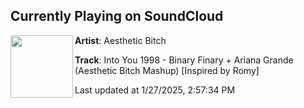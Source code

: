 ## Currently Playing on SoundCloud

[<img align="left" width="100" src="https://i1.sndcdn.com/artworks-HrYzjylEuKYI7Gxq-WIYLrA-t500x500.jpg">](https://soundcloud.com/aesthetic_bitch/binary-finary-x-ariana-1?in=saxurn/sets/zooted)

**Artist**: Aesthetic Bitch 

**Track**: Into You 1998 - Binary Finary + Ariana Grande (Aesthetic Bitch Mashup) [Inspired by Romy]

Last updated at 1/27/2025, 2:57:34 PM
